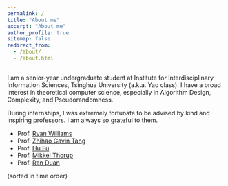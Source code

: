 ```yaml
---
permalink: /
title: "About me"
excerpt: "About me"
author_profile: true
sitemap: false
redirect_from: 
  - /about/
  - /about.html
---
```


I am a senior-year undergraduate student at Institute for Interdisciplinary Information Sciences, Tsinghua University (a.k.a. Yao class). I have a broad interest in theoretical computer science, especially in Algorithm Design, Complexity, and Pseudorandomness. 

During internships, I was extremely fortunate to be advised by kind and inspiring professors. I am always so grateful to them. 

+ Prof. [Ryan Williams](https://people.csail.mit.edu/rrw/)
+ Prof. [Zhihao Gavin Tang](http://itcs.shufe.edu.cn/~zhtang/)
+ Prof. [Hu Fu](https://www.fuhuthu.com/)
+ Prof. [Mikkel Thorup](http://hjemmesider.diku.dk/~mthorup/)
+ Prof. [Ran Duan](https://iiis.tsinghua.edu.cn/en/duanr/) 

(sorted in time order)